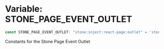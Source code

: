 # Variable: STONE\_PAGE\_EVENT\_OUTLET

```ts
const STONE_PAGE_EVENT_OUTLET: "stone:inject:react-page:outlet" = 'stone:inject:react-page:outlet';
```

Constants for the Stone Page Event Outlet
